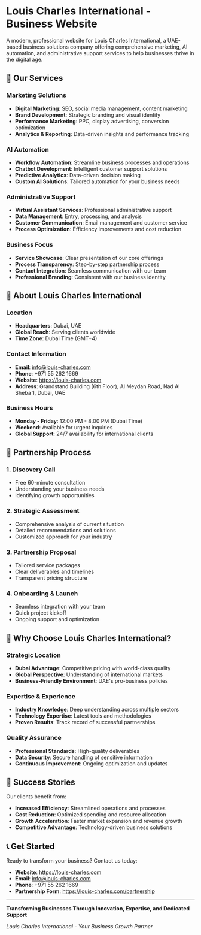 # Louis Charles International - Business Website

A modern, professional website for Louis Charles International, a UAE-based business solutions company offering comprehensive marketing, AI automation, and administrative support services to help businesses thrive in the digital age.

## 🌟 Our Services

### Marketing Solutions
- **Digital Marketing**: SEO, social media management, content marketing
- **Brand Development**: Strategic branding and visual identity
- **Performance Marketing**: PPC, display advertising, conversion optimization
- **Analytics & Reporting**: Data-driven insights and performance tracking

### AI Automation
- **Workflow Automation**: Streamline business processes and operations
- **Chatbot Development**: Intelligent customer support solutions
- **Predictive Analytics**: Data-driven decision making
- **Custom AI Solutions**: Tailored automation for your business needs

### Administrative Support
- **Virtual Assistant Services**: Professional administrative support
- **Data Management**: Entry, processing, and analysis
- **Customer Communication**: Email management and customer service
- **Process Optimization**: Efficiency improvements and cost reduction





### Business Focus
- **Service Showcase**: Clear presentation of our core offerings
- **Process Transparency**: Step-by-step partnership process
- **Contact Integration**: Seamless communication with our team
- **Professional Branding**: Consistent with our business identity



## 📍 About Louis Charles International

### Location
- **Headquarters**: Dubai, UAE
- **Global Reach**: Serving clients worldwide
- **Time Zone**: Dubai Time (GMT+4)

### Contact Information
- **Email**: info@louis-charles.com
- **Phone**: +971 55 262 1669
- **Website**: https://louis-charles.com
- **Address**: Grandstand Building (6th Floor), Al Meydan Road, Nad Al Sheba 1, Dubai, UAE

### Business Hours
- **Monday - Friday**: 12:00 PM - 8:00 PM (Dubai Time)
- **Weekend**: Available for urgent inquiries
- **Global Support**: 24/7 availability for international clients

## 🤝 Partnership Process

### 1. Discovery Call
- Free 60-minute consultation
- Understanding your business needs
- Identifying growth opportunities

### 2. Strategic Assessment
- Comprehensive analysis of current situation
- Detailed recommendations and solutions
- Customized approach for your industry

### 3. Partnership Proposal
- Tailored service packages
- Clear deliverables and timelines
- Transparent pricing structure

### 4. Onboarding & Launch
- Seamless integration with your team
- Quick project kickoff
- Ongoing support and optimization

## 💼 Why Choose Louis Charles International?

### Strategic Location
- **Dubai Advantage**: Competitive pricing with world-class quality
- **Global Perspective**: Understanding of international markets
- **Business-Friendly Environment**: UAE's pro-business policies

### Expertise & Experience
- **Industry Knowledge**: Deep understanding across multiple sectors
- **Technology Expertise**: Latest tools and methodologies
- **Proven Results**: Track record of successful partnerships

### Quality Assurance
- **Professional Standards**: High-quality deliverables
- **Data Security**: Secure handling of sensitive information
- **Continuous Improvement**: Ongoing optimization and updates

## 🌟 Success Stories

Our clients benefit from:
- **Increased Efficiency**: Streamlined operations and processes
- **Cost Reduction**: Optimized spending and resource allocation
- **Growth Acceleration**: Faster market expansion and revenue growth
- **Competitive Advantage**: Technology-driven business solutions

## 📞 Get Started

Ready to transform your business? Contact us today:

- **Website**: https://louis-charles.com
- **Email**: info@louis-charles.com
- **Phone**: +971 55 262 1669
- **Partnership Form**: https://louis-charles.com/partnership

---

**Transforming Businesses Through Innovation, Expertise, and Dedicated Support**

*Louis Charles International - Your Business Growth Partner* 